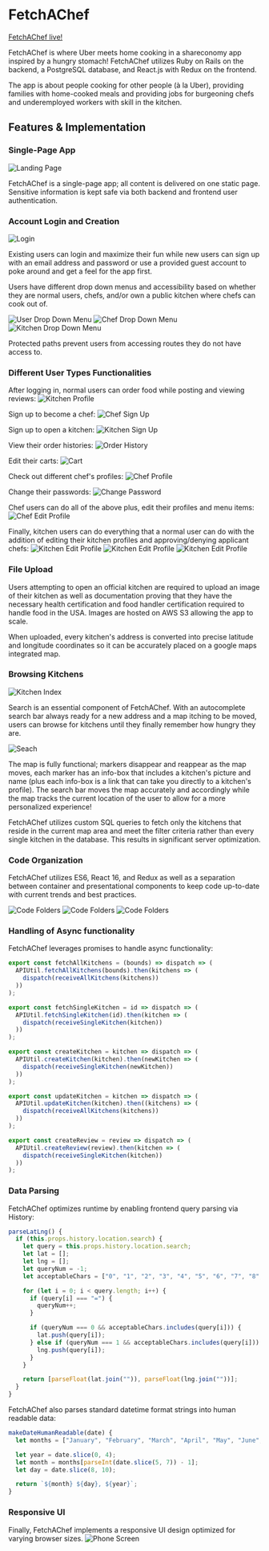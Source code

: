 # FetchAChef

[FetchAChef live!](http://fetchachef.com/)

FetchAChef is where Uber meets home cooking in a shareconomy app inspired by a hungry stomach! FetchAChef utilizes Ruby on Rails on the backend, a PostgreSQL database, and React.js with Redux on the frontend.

The app is about people cooking for other people (à la Uber), providing families with home-cooked meals and providing jobs for burgeoning chefs and underemployed workers with skill in the kitchen.

## Features & Implementation

### Single-Page App

![Landing Page](docs/LandingPage.png)

FetchAChef is a single-page app; all content is delivered on one static page. Sensitive information is kept safe via both backend and frontend user authentication.

### Account Login and Creation

![Login](docs/Login.png)

Existing users can login and maximize their fun while new users can sign up with an email address and password or use a provided guest account to poke around and get a feel for the app first.

Users have different drop down menus and accessibility based on whether they are normal users, chefs, and/or own a public kitchen where chefs can cook out of.

![User Drop Down Menu](docs/users_drop_down_menu.png)
![Chef Drop Down Menu](docs/chefs_drop_down_menu.png)
![Kitchen Drop Down Menu](docs/kitchen_drop_down_menu.png)

Protected paths prevent users from accessing routes they do not have access to.

### Different User Types Functionalities

After logging in, normal users can order food while posting and viewing reviews:
![Kitchen Profile](docs/kitchen_profile_page.png)

Sign up to become a chef:
![Chef Sign Up](docs/chef_sign_up.png)

Sign up to open a kitchen:
![Kitchen Sign Up](docs/kitchen_sign_up.png)

View their order histories:
![Order History](docs/order_history.png)

Edit their carts:
![Cart](docs/cart.png)

Check out different chef's profiles:
![Chef Profile](docs/chef_profile.png)

Change their passwords:
![Change Password](docs/change_password.png)

Chef users can do all of the above plus, edit their profiles and menu items:
![Chef Edit Profile](docs/chef_edit_profile.png)

Finally, kitchen users can do everything that a normal user can do with the addition of editing their kitchen profiles and approving/denying applicant chefs:
![Kitchen Edit Profile](docs/kitchen_edit_profile_1.png)
![Kitchen Edit Profile](docs/kitchen_edit_profile_2.png)
![Kitchen Edit Profile](docs/kitchen_edit_profile_3.png)

### File Upload

Users attempting to open an official kitchen are required to upload an image of their kitchen as well as documentation proving that they have the necessary health certification and food handler certification required to handle food in the USA. Images are hosted on AWS S3 allowing the app to scale.

When uploaded, every kitchen's address is converted into precise latitude and longitude coordinates so it can be accurately placed on a google maps integrated map.

### Browsing Kitchens

![Kitchen Index](docs/KitchenIndex.png)

Search is an essential component of FetchAChef. With an autocomplete search bar always ready for a new address and a map itching to be moved, users can browse for kitchens until they finally remember how hungry they are.

![Seach](docs/search.png)

The map is fully functional; markers disappear and reappear as the map moves, each marker has an info-box that includes a kitchen's picture and name (plus each info-box is a link that can take you directly to a kitchen's profile). The search bar moves the map accurately and accordingly while the map tracks the current location of the user to allow for a more personalized experience!

FetchAChef utilizes custom SQL queries to fetch only the kitchens that reside in the current map area and meet the filter criteria rather than every single kitchen in the database. This results in significant server optimization.

### Code Organization

FetchAChef utilizes ES6, React 16, and Redux as well as a separation between container and presentational components to keep code up-to-date with current trends and best practices.

![Code Folders](docs/code_folders_1.png)
![Code Folders](docs/code_folders_2.png)
![Code Folders](docs/code_folders_3.png)

### Handling of Async functionality

FetchAChef leverages promises to handle async functionality:

```javascript
export const fetchAllKitchens = (bounds) => dispatch => (
  APIUtil.fetchAllKitchens(bounds).then(kitchens => (
    dispatch(receiveAllKitchens(kitchens))
  ))
);

export const fetchSingleKitchen = id => dispatch => (
  APIUtil.fetchSingleKitchen(id).then(kitchen => (
    dispatch(receiveSingleKitchen(kitchen))
  ))
);

export const createKitchen = kitchen => dispatch => (
  APIUtil.createKitchen(kitchen).then(newKitchen => (
    dispatch(receiveSingleKitchen(newKitchen))
  ))
);

export const updateKitchen = kitchen => dispatch => (
  APIUtil.updateKitchen(kitchen).then((kitchens) => (
    dispatch(receiveAllKitchens(kitchens))
  ))
);

export const createReview = review => dispatch => (
  APIUtil.createReview(review).then(kitchen => (
    dispatch(receiveSingleKitchen(kitchen))
  ))
);

```

### Data Parsing

FetchAChef optimizes runtime by enabling frontend query parsing via History:

```javascript
parseLatLng() {
  if (this.props.history.location.search) {
    let query = this.props.history.location.search;
    let lat = [];
    let lng = [];
    let queryNum = -1;
    let acceptableChars = ["0", "1", "2", "3", "4", "5", "6", "7", "8", "9", ".", "-"];

    for (let i = 0; i < query.length; i++) {
      if (query[i] === "=") {
        queryNum++;
      }

      if (queryNum === 0 && acceptableChars.includes(query[i])) {
        lat.push(query[i]);
      } else if (queryNum === 1 && acceptableChars.includes(query[i])) {
        lng.push(query[i]);
      }
    }

    return [parseFloat(lat.join("")), parseFloat(lng.join(""))];
  }
}
```

FetchAChef also parses standard datetime format strings into human readable data:

```javascript
makeDateHumanReadable(date) {
  let months = ["January", "February", "March", "April", "May", "June", "July", "August", "September", "October", "November", "December"];

  let year = date.slice(0, 4);
  let month = months[parseInt(date.slice(5, 7)) - 1];
  let day = date.slice(8, 10);

  return `${month} ${day}, ${year}`;
}
```

### Responsive UI

Finally, FetchAChef implements a responsive UI design optimized for varying browser sizes.
![Phone Screen](docs/phone_screen.jpg)
